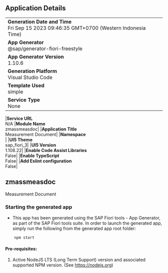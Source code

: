 ## Application Details

|                                                                                            |
| ------------------------------------------------------------------------------------------ |
| **Generation Date and Time**<br>Fri Sep 15 2023 09:46:35 GMT+0700 (Western Indonesia Time) |
| **App Generator**<br>@sap/generator-fiori-freestyle                                        |
| **App Generator Version**<br>1.10.6                                                        |
| **Generation Platform**<br>Visual Studio Code                                              |
| **Template Used**<br>simple                                                                |
| **Service Type**<br>None                                                                   |

|**Service URL**<br>N/A
|**Module Name**<br>zmassmeasdoc|
|**Application Title**<br>Measurement Document|
|**Namespace**<br>|
|**UI5 Theme**<br>sap_fiori_3|
|**UI5 Version**<br>1.108.22|
|**Enable Code Assist Libraries**<br>False|
|**Enable TypeScript**<br>False|
|**Add Eslint configuration**<br>False|

## zmassmeasdoc

Measurement Document

### Starting the generated app

- This app has been generated using the SAP Fiori tools - App Generator, as part of the SAP Fiori tools suite. In order to launch the generated app, simply run the following from the generated app root folder:

```
    npm start
```

#### Pre-requisites:

1. Active NodeJS LTS (Long Term Support) version and associated supported NPM version. (See https://nodejs.org)
